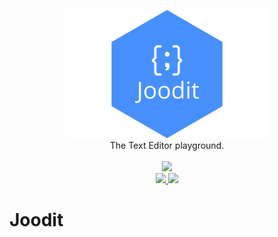 <p align="center">
    <img src="misc/joodit.png" alt="Joodit logo" style="width:65%">
    <br/>
   The Text Editor playground.
    <br/>
    <br/>
    <a href="https://github.com/JooperGH/Joodit/releases/latest">
        <img src="https://img.shields.io/badge/platforms-Windows%20|%20Linux%20|%20macOS-green.svg">
    </a>
    <br>
    <a href="https://discord.gg/sS7EdHRCzp">
        <img src="https://img.shields.io/discord/568138951836172421?logo=discord">
    </a>
    <a href="https://github.com/JooperGH/joodit/actions">
        <img src="https://github.com/JooperGH/joodit/workflows/CI/badge.svg?branch=master&event=push">
    </a>
</p>

# Joodit

